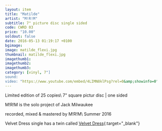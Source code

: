 ```yaml
---
layout: item
title: "Matilde"
artist: "M!R!M"
subtitle: 7" picture disc single sided
code: CWRD 03
price: "10.00"
soldout: false
date: 2016-05-13 01:19:17 +0100
bgimage:
image: matilde_flexi.jpg
thumbnail: matilde_flexi.jpg
imagethumb1:
imagethumb2:
imagethumb3:
category: [vinyl, 7"]
sound:
video: "https://www.youtube.com/embed/4LIMN8klPsg?rel=0&amp;showinfo=0"
---
```


Limited edition of 25 copies\\
7" square pictur disc | one sided

M!R!M is the solo project of Jack Milwaukee

recorded, mixed & mastered by M!R!M\\
Summer 2016

Velvet Dress single has a twin called [Velvet Dress]({{site.url}}/vinyl/velvetdress){:target="_blank"}